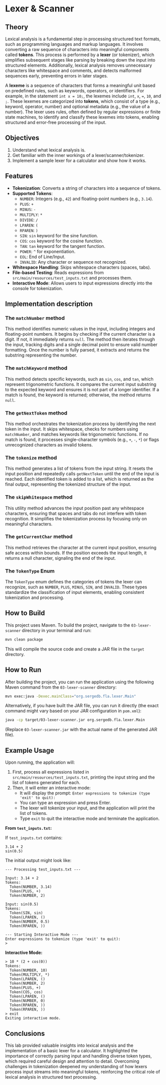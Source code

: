 # Lexer & Scanner

## Theory

Lexical analysis is a fundamental step in processing structured text formats, such as programming languages and markup languages. It involves converting a raw sequence of characters into meaningful components called **tokens**. This process is performed by a **lexer** (or tokenizer), which simplifies subsequent stages like parsing by breaking down the input into structured elements. Additionally, lexical analysis removes unnecessary characters like whitespace and comments, and detects malformed sequences early, preventing errors in later stages.

A **lexeme** is a sequence of characters that forms a meaningful unit based on predefined rules, such as keywords, operators, or identifiers. For example, in the statement `int x = 10;`, the lexemes include `int`, `x`, `=`, `10`, and `;`. These lexemes are categorized into **tokens**, which consist of a type (e.g., keyword, operator, number) and optional metadata (e.g., the value of a number). The lexer uses rules, often defined by regular expressions or finite state machines, to identify and classify these lexemes into tokens, enabling structured and error-free processing of the input.

## Objectives

1. Understand what lexical analysis is.
2. Get familiar with the inner workings of a lexer/scanner/tokenizer.
3. Implement a sample lexer for a calculator and show how it works.

## Features

* **Tokenization**: Converts a string of characters into a sequence of tokens.
* **Supported Tokens**:
  * `NUMBER`: Integers (e.g., `42`) and floating-point numbers (e.g., `3.14`).
  * `PLUS`: `+`
  * `MINUS`: `-`
  * `MULTIPLY`: `*`
  * `DIVIDE`: `/`
  * `LPAREN`: `(`
  * `RPAREN`: `)`
  * `SIN`: `sin` keyword for the sine function.
  * `COS`: `cos` keyword for the cosine function.
  * `TAN`: `tan` keyword for the tangent function.
  * `POWER`: `^` for exponentiation.
  * `EOL`: End of Line/Input.
  * `INVALID`: Any character or sequence not recognized.
* **Whitespace Handling**: Skips whitespace characters (spaces, tabs).
* **File-based Testing**: Reads expressions from `src/main/resources/test_inputs.txt` and processes them.
* **Interactive Mode**: Allows users to input expressions directly into the console for tokenization.

## Implementation description

### The `matchNumber` method

This method identifies numeric values in the input, including integers and floating-point numbers. It begins by checking if the current character is a digit. If not, it immediately returns `null`. The method then iterates through the input, tracking digits and a single decimal point to ensure valid number formatting. Once the number is fully parsed, it extracts and returns the substring representing the number.

### The `matchKeyword` method

This method detects specific keywords, such as `sin`, `cos`, and `tan`, which represent trigonometric functions. It compares the current input substring to the expected keyword and ensures it is not part of a longer identifier. If a match is found, the keyword is returned; otherwise, the method returns `null`.

### The `getNextToken` method

This method orchestrates the tokenization process by identifying the next token in the input. It skips whitespace, checks for numbers using `matchNumber`, and matches keywords like trigonometric functions. If no match is found, it processes single-character symbols (e.g., `+`, `-`, `*`) or flags unrecognized characters as invalid tokens.

### The `tokenize` method

This method generates a list of tokens from the input string. It resets the input position and repeatedly calls `getNextToken` until the end of the input is reached. Each identified token is added to a list, which is returned as the final output, representing the tokenized structure of the input.

### The `skipWhitespace` method

This utility method advances the input position past any whitespace characters, ensuring that spaces and tabs do not interfere with token recognition. It simplifies the tokenization process by focusing only on meaningful characters.

### The `getCurrentChar` method

This method retrieves the character at the current input position, ensuring safe access within bounds. If the position exceeds the input length, it returns a null character, signaling the end of the input.

### The `TokenType` Enum

The `TokenType` enum defines the categories of tokens the lexer can recognize, such as `NUMBER`, `PLUS`, `MINUS`, `SIN`, and `INVALID`. These types standardize the classification of input elements, enabling consistent tokenization and processing.

## How to Build

This project uses Maven. To build the project, navigate to the `03-lexer-scanner` directory in your terminal and run:

```bash
mvn clean package
```

This will compile the source code and create a JAR file in the `target` directory.

## How to Run

After building the project, you can run the application using the following Maven command from the `03-lexer-scanner` directory:

```bash
mvn exec:java -Dexec.mainClass="org.sergedb.fla.lexer.Main"
```

Alternatively, if you have built the JAR file, you can run it directly (the exact command might vary based on your JAR configuration in `pom.xml`):

```bash
java -cp target/03-lexer-scanner.jar org.sergedb.fla.lexer.Main
```

(Replace `03-lexer-scanner.jar` with the actual name of the generated JAR file).

## Example Usage

Upon running, the application will:

1. First, process all expressions listed in `src/main/resources/test_inputs.txt`, printing the input string and the list of tokens generated for each.
2. Then, it will enter an interactive mode:
   * It will display the prompt: `Enter expressions to tokenize (type 'exit' to quit):`
   * You can type an expression and press Enter.
   * The lexer will tokenize your input, and the application will print the list of tokens.
   * Type `exit` to quit the interactive mode and terminate the application.

**From `test_inputs.txt`:**

If `test_inputs.txt` contains:

```plaintext
3.14 + 2
sin(0.5)
```

The initial output might look like:

```text
--- Processing test_inputs.txt ---

Input: 3.14 + 2
Tokens:
  Token(NUMBER, 3.14)
  Token(PLUS, +)
  Token(NUMBER, 2)

Input: sin(0.5)
Tokens:
  Token(SIN, sin)
  Token(LPAREN, ()
  Token(NUMBER, 0.5)
  Token(RPAREN, ))

--- Starting Interactive Mode ---
Enter expressions to tokenize (type 'exit' to quit):
>
```

**Interactive Mode:**

```text
> 10 * (2 + cos(0))
Tokens:
  Token(NUMBER, 10)
  Token(MULTIPLY, *)
  Token(LPAREN, ()
  Token(NUMBER, 2)
  Token(PLUS, +)
  Token(COS, cos)
  Token(LPAREN, ()
  Token(NUMBER, 0)
  Token(RPAREN, ))
  Token(RPAREN, ))
> exit
Exiting interactive mode.
```

## Conclusions

This lab provided valuable insights into lexical analysis and the implementation of a basic lexer for a calculator. It highlighted the importance of correctly parsing input and handling diverse token types, which required careful design and attention to detail. Overcoming challenges in tokenization deepened my understanding of how lexers process input streams into meaningful tokens, reinforcing the critical role of lexical analysis in structured text processing.
